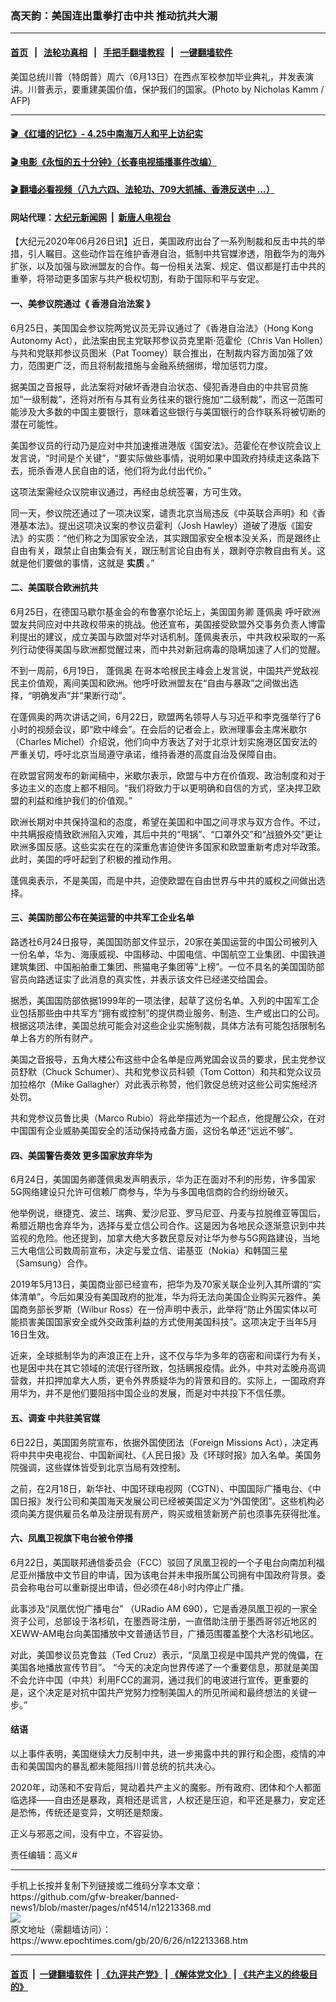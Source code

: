 ### 高天韵：美国连出重拳打击中共 推动抗共大潮
------------------------

#### [首页](https://github.com/gfw-breaker/banned-news1/blob/master/README.md) &nbsp;&nbsp;|&nbsp;&nbsp; [法轮功真相](https://github.com/begood0513/basic/blob/master/README.md)  &nbsp;&nbsp;|&nbsp;&nbsp; [手把手翻墙教程](https://github.com/gfw-breaker/guides/wiki)  &nbsp;&nbsp;|&nbsp;&nbsp; [一键翻墙软件](https://github.com/gfw-breaker/nogfw/blob/master/README.md)  



<div><img alt="" class="attachment-djy_600_400 size-djy_600_400 wp-post-image" src="https://i.epochtimes.com/assets/uploads/2020/06/000_1TD9E9-600x400.jpg"/>
<div class="caption">
 美国总统川普（特朗普）周六（6月13日）在西点军校参加毕业典礼，并发表演讲。川普表示，要重建美国价值，保护我们的国家。(Photo by Nicholas Kamm / AFP)
</div></div><hr/>

#### [ 🎬  《红墙的记忆》- 4.25中南海万人和平上访纪实](http://209.250.229.66:10000/videos/legend/425.html)

#### [ 🎬  电影《永恒的五十分钟》（长春电视插播事件改编） ](http://209.250.229.66:10000/videos/news/ComingForYou-2.html)

#### [ 🎬  翻墙必看视频（八九六四、法轮功、709大抓捕、香港反送中 ...）](https://github.com/gfw-breaker/banned-news1/blob/master/pages/link4.md)

#### 网站代理：[大纪元新闻网](http://158.247.194.169:10080/gb/) &nbsp;|&nbsp; [新唐人电视台](http://158.247.194.169:8808/gb/)

<div><p>
 【大纪元2020年06月26日讯】近日，美国政府出台了一系列制裁和反击中共的举措，引人瞩目。这些动作旨在维护香港自治，抵制中共官媒渗透，阻截华为的海外扩张，以及加强与欧洲盟友的合作。每一份相关法案、规定、倡议都是打击中共的重拳，将带动更多国家与共产极权切割，有助于国际和平与安定。
</p>
<h4>
 <strong>
  一、美参议院通过《
  <ok href="https://www.epochtimes.com/gb/tag/%E9%A6%99%E6%B8%AF%E8%87%AA%E6%B2%BB%E6%B3%95%E6%A1%88.html">
   香港自治法案
  </ok>
  》
 </strong>
</h4>
<p>
 6月25日，美国国会参议院两党议员无异议通过了《香港自治法》（Hong Kong Autonomy Act），此法案由民主党联邦参议员克里斯·范霍伦（Chris Van Hollen）与共和党联邦参议员图米（Pat Toomey）联合推出，在制裁内容方面加强了效力，范围更广泛，而且将制裁措施与金融系统捆绑，增加惩罚力度。
</p>
<p>
 据美国之音报导，此法案将对破坏香港自治状态、侵犯香港自由的中共官员施加“一级制裁”，还将对所有与其有业务往来的银行施加“二级制裁”，而这一范围可能涉及大多数的中国主要银行，意味着这些银行与美国银行的合作联系将被切断的潜在可能性。
</p>
<p>
 美国参议员的行动乃是应对中共加速推进港版《国安法》。范霍伦在参议院会议上发言说，“时间是个关键”，“要实际做些事情，说明如果中国政府持续走这条路下去，扼杀香港人民自由的话，他们将为此付出代价。”
</p>
<p>
 这项法案需经众议院审议通过，再经由总统签署，方可生效。
</p>
<p>
 同一天，参议院还通过了一项决议案，谴责北京当局违反《中英联合声明》和《香港基本法》。提出这项决议案的参议员霍利（Josh Hawley）道破了港版《国安法》的实质：“他们称之为国家安全法，其实跟国家安全根本没关系，而是跟终止自由有关，跟禁止自由集会有关，跟压制言论自由有关，跟剥夺宗教自由有关。这就是他们要做的事情，这就是
 <strong>
  实质
 </strong>
 。”
</p>
<h4>
 <strong>
  二、美国联合欧洲抗共
 </strong>
</h4>
<p>
 6月25日，在德国马歇尔基金会的布鲁塞尔论坛上，美国国务卿
 <ok href="https://www.epochtimes.com/gb/tag/%E8%93%AC%E4%BD%A9%E5%A5%A5.html">
  蓬佩奥
 </ok>
 呼吁欧洲盟友共同应对中共政权带来的挑战。他还宣布，美国接受欧盟外交事务负责人博雷利提出的建议，成立美国与欧盟对华对话机制。蓬佩奥表示，中共政权采取的一系列行动使得美国与欧洲都觉醒过来，而中共对新冠病毒的隐瞒加速了人们的觉醒。
</p>
<p>
 不到一周前，6月19日，
 <ok href="https://www.epochtimes.com/gb/tag/%E8%93%AC%E4%BD%A9%E5%A5%A5.html">
  蓬佩奥
 </ok>
 在哥本哈根民主峰会上发言说，中国共产党敌视民主价值观，离间美国和欧洲。他呼吁欧洲盟友在“自由与暴政”之间做出选择，“明确发声”并“果断行动”。
</p>
<p>
 在蓬佩奥的两次讲话之间，6月22日，欧盟两名领导人与习近平和李克强举行了6小时的视频会议，即“欧中峰会”。在会后的记者会上，欧洲理事会主席米歇尔（Charles Michel）介绍说，他们向中方表达了对于北京计划实施港区国安法的严重关切，呼吁北京当局遵守承诺，维持香港的高度自治及保障自由。
</p>
<p>
 在欧盟官网发布的新闻稿中，米歇尔表示，欧盟与中方在价值观、政治制度和对于多边主义的态度上都不相同。“我们将致力于以更明确和自信的方式，坚决捍卫欧盟的利益和维护我们的价值观。”
</p>
<p>
 欧洲长期对中共保持温和的态度，希望在美国和中国之间寻求与双方合作。不过，中共瞒报疫情致欧洲陷入灾难，其后中共的“甩锅”、“口罩外交”和“战狼外交”更让欧洲多国反感。这些实实在在的深重危害迫使许多国家和欧盟重新考虑对华政策。此时，美国的呼吁起到了积极的推动作用。
</p>
<p>
 蓬佩奥表示，不是美国，而是中共，迫使欧盟在自由世界与中共的威权之间做出选择。
</p>
<h4>
 <strong>
  三、美国防部公布在美运营的中共军工企业名单
 </strong>
</h4>
<p>
 路透社6月24日报导，美国国防部文件显示，20家在美国运营的中国公司被列入一份名单，华为、海康威视、中国移动、中国电信、中国航空工业集团、中国铁道建筑集团、中国船舶重工集团、熊猫电子集团等“上榜”。一位不具名的美国国防部官员向路透证实了此消息的真实性，并表示该文件已经递交给国会。
</p>
<p>
 据悉，美国国防部依据1999年的一项法律，起草了这份名单。入列的中国军工企业包括那些由中共军方“拥有或控制”的提供商业服务、制造、生产或出口的公司。根据这项法律，美国总统可能会对这些企业实施制裁，具体方法有可能包括限制名单上各方的所有财产。
</p>
<p>
 美国之音报导，五角大楼公布这些中企名单是应两党国会议员的要求，民主党参议员舒默（Chuck Schumer）、共和党参议员科顿（Tom Cotton）和共和党众议员加拉格尔（Mike Gallagher）对此表示称赞，他们敦促总统对这些公司实施经济处罚。
</p>
<p>
 共和党参议员鲁比奥（Marco Rubio）将此举描述为一个起点，他提醒公众，在对中国国有企业威胁美国安全的活动保持戒备方面，这份名单还“远远不够”。
</p>
<h4>
 <strong>
  四、美国警告奏效 更多国家放弃华为
 </strong>
</h4>
<p>
 6月24日，美国国务卿蓬佩奥发声明表示，华为正在面对不利的形势，许多国家5G网络建设只允许可信赖厂商参与，华为与多国电信商的合约纷纷破灭。
</p>
<p>
 他举例说，继捷克、波兰、瑞典、爱沙尼亚、罗马尼亚、丹麦与拉脱维亚等国后，希腊近期也舍弃华为，选择与爱立信公司合作。这是因为各地民众逐渐意识到中共监视的危险。他还提到，加拿大绝大多数民意反对让华为参与5G网路建设，当地三大电信公司数周前宣布，决定与爱立信、诺基亚（Nokia）和韩国三星（Samsung）合作。
</p>
<p>
 2019年5月13日，美国商业部已经宣布，把华为及70家关联企业列入其所谓的“实体清单”。今后如果没有美国政府的批准，华为将无法向美国企业购买元器件。美国商务部长罗斯（Wilbur Ross）在一份声明中表示，此举将“防止外国实体以可能损害美国国家安全或外交政策利益的方式使用美国科技”。这项决定于当年5月16日生效。
</p>
<p>
 近来，全球抵制华为的声浪正在上升，这不仅与华为多年的窃密和间谍行为有关，也是因中共在其它领域的流氓行径所致，包括瞒报疫情。此外，中共对孟晚舟高调营救，并扣押加拿大人质，更令外界质疑华为的背景和目的。实际上，一国政府弃用华为，并不是他们要阻挡中国企业的发展，而是对中共投下不信任票。
</p>
<h4>
 <strong>
  五、调查
  <ok href="https://www.epochtimes.com/gb/tag/%E4%B8%AD%E5%85%B1%E9%A9%BB%E7%BE%8E%E5%AE%98%E5%AA%92.html">
   中共驻美官媒
  </ok>
 </strong>
</h4>
<p>
 6日22日，美国国务院宣布，依据外国使团法（Foreign Missions Act），决定再将中共中央电视台、中国新闻社、《人民日报》及《环球时报》加入名单。美国务院强调，这些媒体皆受到北京当局有效控制。
</p>
<p>
 之前，在2月18日，新华社、中国环球电视网（CGTN）、中国国际广播电台、《中国日报》发行公司和美国海天发展公司已经被美国定义为“外国使团”。这些机构必须向美方提供雇员名单及注册现有房产，购买或租赁新房产前也须事先获得批准。
</p>
<h4>
 <strong>
  六、凤凰卫视旗下电台被令停播
 </strong>
</h4>
<p>
 6月22日，美国联邦通信委员会（FCC）驳回了凤凰卫视的一个子电台向南加利福尼亚州播放中文节目的申请，因为该电台并未申报所属公司拥有中国政府背景。委员会称电台可以重新提出申请，但必须在48小时内停止广播。
</p>
<p>
 此事涉及“凤凰优悦广播电台” （URadio AM 690），它是香港凤凰卫视的一家全资子公司，总部设于洛杉矶，在墨西哥注册，一直借助注册于墨西哥邻近地区的XEWW-AM电台向美国播放中文普通话节目，广播范围覆盖整个大洛杉矶地区。
</p>
<p>
 对此，美国参议员克鲁兹（Ted Cruz）表示，“凤凰卫视是中国共产党的傀儡，在美国各地播放宣传节目”。 “今天的决定向世界传递了一个重要信息，那就是美国不会允许中国（中共）利用FCC的漏洞，通过我们的电波进行宣传。更重要的是，这个决定是对抗中国共产党努力控制美国人的所见所闻和最终想法的关键一步。”
</p>
<h4>
 <strong>
  结语
 </strong>
</h4>
<p>
 以上事件表明，美国继续大力反制中共，进一步揭露中共的罪行和企图，疫情的冲击和美国国内的暴乱都未能阻挡川普总统的抗共决心。
</p>
<p>
 2020年，动荡和不安背后，晃动着共产主义的魔影。所有政府、团体和个人都面临选择——自由还是暴政，真相还是谎言，人权还是压迫，和平还是暴力，安定还是恐怖，传统还是变异，文明还是颓废。
</p>
<p>
 正义与邪恶之间，没有中立，不容妥协。
</p>
<p>
 责任编辑：高义#
</p>
</div>
<hr/>
手机上长按并复制下列链接或二维码分享本文章：<br/>
https://github.com/gfw-breaker/banned-news1/blob/master/pages/nf4514/n12213368.md <br/>
<a href='https://github.com/gfw-breaker/banned-news1/blob/master/pages/nf4514/n12213368.md'><img src='https://github.com/gfw-breaker/banned-news1/blob/master/pages/nf4514/n12213368.md.png'/></a> <br/>
原文地址（需翻墙访问）：https://www.epochtimes.com/gb/20/6/26/n12213368.htm


------------------------
#### [首页](https://github.com/gfw-breaker/banned-news1/blob/master/README.md) &nbsp;|&nbsp; [一键翻墙软件](https://github.com/gfw-breaker/nogfw/blob/master/README.md) &nbsp;| [《九评共产党》](https://github.com/gfw-breaker/9ping.md/blob/master/README.md#九评之一评共产党是什么) | [《解体党文化》](https://github.com/gfw-breaker/jtdwh.md/blob/master/README.md) | [《共产主义的终极目的》](https://github.com/gfw-breaker/gczydzjmd.md/blob/master/README.md)


<img src='http://gfw-breaker.win/banned-news1/pages/nf4514/n12213368.md' width='0px' height='0px'/>